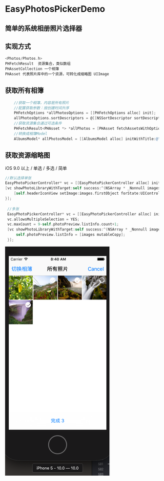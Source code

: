 # EasyPhotosPickerDemo
## 简单的系统相册照片选择器
## 实现方式
```Objective-C
<Photos/Photos.h>
PHFetchResult  资源集合，类似数组
PHAssetCollection 一个相簿
PHAsset 代表照片库中的一个资源，可转化成缩略图 UIImage
```
## 获取所有相簿
```Objective-C
    //获取一个相簿，内容是所有照片
    //配置获取参数：按创建时间升序
    PHFetchOptions *allPhotosOptions = [[PHFetchOptions alloc] init]; 
    allPhotosOptions.sortDescriptors = @[[NSSortDescriptor sortDescriptorWithKey:@"creationDate" ascending:YES]]; 
    //获取资源集合通过可选条件
    PHFetchResult<PHAsset *> *allPhotos = [PHAsset fetchAssetsWithOptions:allPhotosOptions];
    //转换成相簿Model
    AlbumsModel* allPhotosModel = [[AlbumsModel alloc] initWithTitle:@"所有照片" assets:allPhotos];
```

## 获取资源缩略图
iOS 9.0 以上 / 单选 / 多选 / 简单 

```Objective-C
//默认选择单张
EasyPhotoPickerController* vc = [[EasyPhotoPickerController alloc] init];
[vc showPhotoLibraryWithTarget:self success:^(NSArray * _Nonnull images) {
    [self.headerIconView setImage:images.firstObject forState:UIControlStateNormal];
}];
 
 //多张
 EasyPhotoPickerController* vc = [[EasyPhotoPickerController alloc] init];
 vc.allowsMultipleSelection = YES;
 vc.maxCount = 9-self.photoPreview.listInfo.count+1;
 [vc showPhotoLibraryWithTarget:self success:^(NSArray * _Nonnull images) {
     self.photoPreview.listInfo = [images mutableCopy];
 }];
 ```
 
 ![epp1.png](https://github.com/liuminisaboy/EasyPhotosPickerDemo/blob/master/epp1.png)
